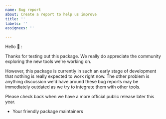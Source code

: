 ```yaml
---
name: Bug report
about: Create a report to help us improve
title: ''
labels: ''
assignees: ''

---
```


Hello :wave: :

Thanks for testing out this package. We really do appreciate the community exploring the new tools we're working on.

However, this package is currently in such an early stage of development that nothing is really expected to work right now.
The other problem is anything discussion we'd have around these bug reports may be immediately outdated as we try to integrate them with other tools.

Please check back when we have a more official public release later this year.

- Your friendly package maintainers
